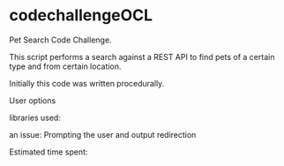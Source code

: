 # codechallengeOCL

Pet Search Code Challenge.

This script performs a search against a REST API to find pets of a certain type
and from certain location.



Initially this code was written procedurally. 


User options


libraries used:


an issue: Prompting the user and output redirection

Estimated time spent:
